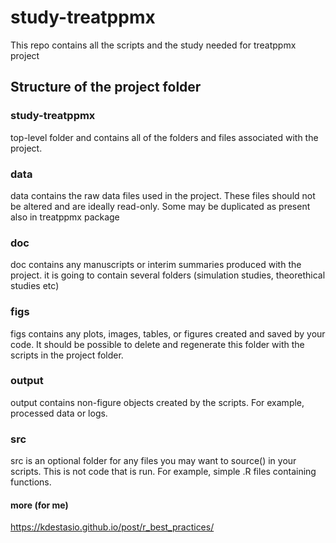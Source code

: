 # study-treatppmx
This repo contains all the scripts and the study needed for treatppmx project

## Structure of the project folder

### study-treatppmx
top-level folder and contains all of the folders and files associated with the project. 

### data
data contains the raw data files used in the project. These files should not be altered and are ideally read-only. Some may be duplicated as present also in treatppmx package

### doc
doc contains any manuscripts or interim summaries produced with the project. it is going to contain several folders (simulation studies, theorethical studies etc)

### figs
figs contains any plots, images, tables, or figures created and saved by your code. It should be possible to delete and regenerate this folder with the scripts in the project folder.

### output
output contains non-figure objects created by the scripts. For example, processed data or logs.

### src
src is an optional folder for any files you may want to source() in your scripts. This is not code that is run. For example, simple .R files containing functions.

#### more (for me)
https://kdestasio.github.io/post/r_best_practices/
